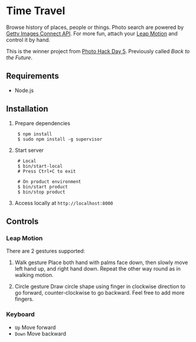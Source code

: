 # Time Travel

Browse history of places, people or things. Photo search are powered by [Getty Images Connect API](http://api.gettyimages.com/). For more fun, attach your [Leap Motion](https://www.leapmotion.com/) and control it by hand.

This is the winner project from [Photo Hack Day 5](http://photohackday.org). Previously called *Back to the Future*.


## Requirements

* Node.js

## Installation

1. Prepare dependencies

        $ npm install
        $ sudo npm install -g supervisor

4. Start server

        # Local
        $ bin/start-local
        # Press Ctrl+C to exit

        # On product environment
        $ bin/start product
        $ bin/stop product

5. Access locally at `http://localhost:8000`

## Controls

### Leap Motion

There are 2 gestures supported:

1. Walk gesture
  Place both hand with palms face down, then slowly move left hand up, and right hand down. Repeat the other way round as in walking motion.

2. Circle gesture
  Draw circle shape using finger in clockwise direction to go forward, counter-clockwise to go backward. Feel free to add more fingers.

### Keyboard

  - `Up` Move forward
  - `Down` Move backward
